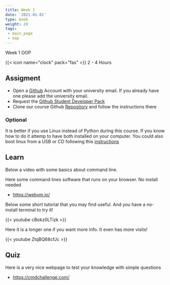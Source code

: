 ```yaml
---
title: Week 1
date: '2021-01-01'
type: book
weight: 20
tags: 
 - main_page
 - oop
---
```


Week 1 OOP

<!--more-->

{{< icon name="clock" pack="fas" >}} 2 - 4 Hours

## Assigment

- Open a [Github](www.github.com) Account with your university email. If you already have one please add the university email. 
- Request the [Github Student Developer Pack](https://education.github.com/pack)
- Clone our course Github [Repository](https://github.com/jdposada/oop_202201) and follow the instructions there

### Optional

It is better if you use Linux instead of Python during this course. If you know how to do it attemp to have both installed on your computer. You could also boot linux from a USB or CD following this [instructions](https://ubuntu.com/tutorials/try-ubuntu-before-you-install#1-getting-started) 

## Learn

Below a video with some basics about command line. 

Here some command lines software that runs on your browser. No install needed

- https://webvm.io/

Below some short tutorial that you may find useful. And you have a no-install terminal to try it!

{{< youtube cBokz0LTizk >}}

Here it is a longer one if you want more info. It even has more visits!

{{< youtube ZtqBQ68cfJc >}}

## Quiz

Here is a very nice webpage to test your knowledge with simple questions

- https://cmdchallenge.com/